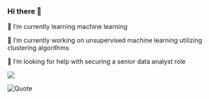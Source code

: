 ### Hi there 👋


🌱 I’m currently learning machine learning

🔭 I’m currently working on unsupervised machine learning utilizing clustering algorithms

🤔 I’m looking for help with securing a senior data analyst role

<img src="https://github-readme-stats.vercel.app/api/top-langs?username=benrietti"/>








![Quote](https://github-readme-quotes.herokuapp.com/quote?quoteCategory=motivational)
